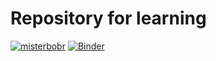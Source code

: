 # Repository for learning
[![misterbobr](https://circleci.com/gh/misterbobr/practice.svg?style=svg)](https://www.youtube.com/watch?v=dQw4w9WgXcQ)
[![Binder](https://mybinder.org/badge_logo.svg)](https://mybinder.org/v2/gh/misterbobr/practice/kaggle-integration?filepath=titanic%2Fgetting-to-know-kaggle.ipynb)
